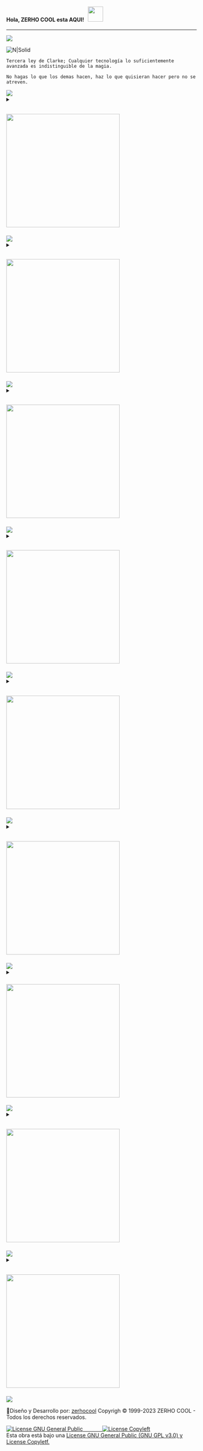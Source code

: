 <!DOCTYPE html>
<html
 >
  <head>
    <meta charset="UTF-8"/>
    <meta content="width=device-width, initial-scale=1" name="viewport" />
    <meta name="DC.Language" scheme="RFC1766" content="Spanish">
    <meta name="autor" content="Andres Antonio Cardoso">
    <meta name="reply-to" content="info@zerhocool.com">
    <link rev="made" href="mailto:info@zerhocool.com">
    <meta name="description" content="Andres Antonio Cardoso, Developer full stack">
    <meta name="copyright" content="Propietario del copyright" />
    <meta name="keywords" contennt="desarrollo web, website, front end developer">
    <meta name="Resource-type" content="Index">
    <meta name="Revisit-after" content="1 days">
    <meta name="robots" content="all">
 </head>
   
  <body>
<!-- INICIO INTRO -->
<h4>Hola, ZERHO COOL esta AQUI!⠀<img src="https://cdn.discordapp.com/attachments/1072960128820715602/1072966853812564079/sirena.gif" width="40px"></h4>
   
   ---
 
<img src="https://cdn.discordapp.com/attachments/1072960128820715602/1092531363791503370/Banner_-ZERHO-1.png">

<br>

<!-- FINAL INTRO -->
<!-- INICIO FRASE -->
<p><img src="https://cdn.discordapp.com/attachments/1072960128820715602/1092200247205298196/nsolid.png" alt="N|Solid"></p>
   
`Tercera ley de Clarke; Cualquier tecnología lo suficientemente avanzada es indistinguible de la magia.`
  
`No hagas lo que los demas hacen, haz lo que quisieran hacer pero no se atreven.`<br>

<img src="https://i.imgur.com/BsT3Qux.gif">
<!-- FINAL FRASE -->
<!-- INICIO SOBRE MI -->
<details>
  <summary>
    <h2><img src="https://cdn.discordapp.com/attachments/1072960128820715602/1092767687417024512/sobremi2.png" width="300px">⠀</h2>
  </summary>
  <img src="https://cdn.discordapp.com/attachments/1072960128820715602/1089633960667140236/left.webp" width="50px"> <b>QUIEN
  SOY⠀!!!</b> <img src="https://cdn.discordapp.com/attachments/1072960128820715602/1089633960893612092/right.webp" width="50px">
  
  <br>
  <br>
  
  <em> 📌- Soy un Developer **Full STACK** Freelancer de la vieja escuela, que desde que descubri UNIX quede fascinado,
    con el poder del **CODIGO Y MANEJO DE CONSOLA** con más de una década de experiencia trabajo con agencias en Girona,
    Cataluña, España creando sitios web interactivos ricos, de alto rendimiento que funcionan en todas las plataformas y
    dispositivos.</em>
  
  <em> 📌- Aunque estoy muy familiarizado con el uso de framework, mis sitios web están codificados principalmente a mano
    con **HTML5, CSS3, JavaScript y NEXT.JS.**</em> 
  
   <em> 📌- Con un fuerte énfasis en la "Mejora progresiva", busco formas creativas de ampliar los límites del código
    front-end del sitio web sin comprometer el soporte y el rendimiento del navegador.</em> 
  
   <em> 📌- Complemento con mi actividad con Diseño Grafico y Videomotion en una búsqueda por mantenerme siempre actualizado,
    leo libros, asisto a conferencias y reuniones.</em>
  
  ---
  
<details>
  <summary>
  <h3> 🏫 Educacion </h3>
  </summary>
  
- ↣｜🔮｜ Developer en Python / Google Cloud / AWS<br/>
- ↣｜🔮｜ Diseñador Grafico<br/>

<img src="https://cdn.discordapp.com/attachments/1072960128820715602/1092531682852212867/Banner_-ZERHO-2.png">


</details>
  
<details>
  <summary>
  <h3> 🖥️ Empresa </h3>
  </summary>   

 
- ↣｜🍀｜<em>En Argentina funde mi empresa **Copyrigh © ZERHO COOL en 1999,** luego en 2022 emigre a España donde actualmente trabajo como Autonomo - Freelancer en diferentes empresas.</em>
  
- ↣｜🍀｜<em>Busco colaborar en proyectos de código abierto/comerciales.</em>
  
- ↣｜🍀｜<em>Empresa con las cuales trabajo: Spark AU, Ralarsa Holding Sl, Staubli Española Sa, Estabanell Impulsa S.a, Pruna Motor Sl, La Perla Del Valles Sa, Saria Bio-industries España Sl, Gralla Motors S.a.</em>

  
</details>
  
<details>
  <summary>
  <h3> ❤ Hobbies </h3>
  </summary>

- ↣｜💎｜<em>Sistema operativo favorito: ARCH Linux personalizado.</em>
  
- ↣｜💎｜<em>Lenguaje de programacion: Python, NEXT.JS.</em>

- ↣｜💎｜<em>Seguridad informatica.</em>

- ↣｜💎｜<em>Fotografia y Edicion de Video.</em>

- ↣｜💎｜<em>Viajar y conocer nuevas culturas.</em>

- ↣｜💎｜<em>Mejorando mi nivel de Ingles y algo de Catalan.</em>

</details>
<details>
  <summary>
  <h3> 📚 Blog Posts</h3>
  </summary>

<h3>📕⠀Latest Blog Posts</h3> 


</details>
</details>

<img src="https://i.imgur.com/BsT3Qux.gif">
<!-- FINAL SOBRE MI -->
<!-- INICIO SERVICIOS -->
<details>
  <summary>
    <h2><img src="https://cdn.discordapp.com/attachments/1072960128820715602/1092769113434234941/servicios.png" width="300px">⠀</h2>
  </summary>
 
 ## `NUESTROS SERVICIOS.`
 
 
<details>
  <summary>
<h3>💫⠀Area Diseño:</h3> 
  </summary>
  

### `GESTIONAMOS LA IDENTIDAD DE MARCA, DESDE SU CONSEPTO GRAFICO HASTA LA EXPERIENCIA QUE TENDRA EL POTENCIAL CLIENTE.` 

✔ Manual de Marca, Logotipo y Sistema gráfico.

✔ Brochure institucional, Catálogos.

✔ Afiches y Folletos.

✔  Packaging y Etiquetas.  

---

</details>
  
<details>
  <summary>
<h3>🪐⠀Area Programacion:</h3> 
  </summary>   

 
### `SITIOS WEBS DESARROLLADOS, PENSADOS EN LA EXPERIENCIA DE USUARIO Y OPTIMIZADOS PARA SU RAPIDA VISUALIZACION EN DISPOSITIVOS.`

✔ Todos los website son testeados en un entorno real. 

✔ Diseño de Sitios Web Institucionales. 

✔ Diseño de Landing Pages y Newsletters.

✔ E-commerce para venta de servicios o productos.

✔ E-Learning


</details>

  <img src="https://cdn.discordapp.com/attachments/1072960128820715602/1092580759551881266/Welccome_Arcane_Style.png">
<br>

</details>

<img src="https://i.imgur.com/BsT3Qux.gif">
<!-- FINAL SERVICIOS -->
<!-- INICIO SOFTWARE -->
<details>
  <summary>
   <h2><img src="https://cdn.discordapp.com/attachments/1072960128820715602/1092771589147332679/software.png" width="300px">⠀</h2>
  </summary>

## `ESTOS SON LOS PROGRAMAS CON LOS CUALES TRABAJO EN MIS PROYECTOS.`
<img src="https://media2.giphy.com/media/QssGEmpkyEOhBCb7e1/giphy.gif?cid=ecf05e47a0n3gi1bfqntqmob8g9aid1oyj2wr3ds3mg700bl&rid=giphy.gif"
  width="50px">

<br>

<p align="left"> 

<p><img src="https://readme-components.vercel.app/api?component=logo&amp;logo=linux" alt="techstack logo"><img src="https://readme-components.vercel.app/api?component=logo&amp;logo=python" alt="techstack
logo"><img src="https://readme-components.vercel.app/api?component=logo&amp;logo=flask" alt="techstack
logo">
<img src="https://readme-components.vercel.app/api?component=logo&amp;logo=java" alt="techstack logo"><img src="https://readme-components.vercel.app/api?component=logo&amp;logo=JavaScript" alt="techstack
logo"> <img src="https://readme-components.vercel.app/api?component=logo&amp;logo=typescript" alt="techstack
logo"> <img src="https://readme-components.vercel.app/api?component=logo&amp;logo=archlinux" alt="techstack
logo"><img src="https://readme-components.vercel.app/api?component=logo&amp;logo=android" alt="techstack
logo"> <img src="https://readme-components.vercel.app/api?component=logo&amp;logo=swift" alt="techstack
logo"></p>

<br>

<p><img src="https://readme-components.vercel.app/api?component=logo&amp;logo=html5" alt="techstack logo"><img src="https://readme-components.vercel.app/api?component=logo&amp;logo=css3" alt="techstack
logo"><img src="https://readme-components.vercel.app/api?component=logo&amp;logo=JavaScript" alt="techstack logo">
<img src="https://readme-components.vercel.app/api?component=logo&amp;logo=bootstrap" alt="techstack logo"><img src="https://readme-components.vercel.app/api?component=logo&amp;logo=sass" alt="techstack
logo"> <img src="https://readme-components.vercel.app/api?component=logo&amp;logo=tailwindcss" alt="techstack
logo"><img src="https://readme-components.vercel.app/api?component=logo&amp;logo=vue.js" alt="techstack
logo"><img src="https://readme-components.vercel.app/api?component=logo&amp;logo=react" alt="techstack
logo"><img src="https://readme-components.vercel.app/api?component=logo&amp;logo=next.js" alt="techstack
logo"><img src="https://readme-components.vercel.app/api?component=logo&amp;logo=node.js" alt="techstack
logo"><img src="https://readme-components.vercel.app/api?component=logo&amp;logo=fastapi" alt="techstack
logo"> <img src="https://readme-components.vercel.app/api?component=logo&amp;logo=webpack" alt="techstack
logo"></p>

<br>

<p><img src="https://readme-components.vercel.app/api?component=logo&amp;logo=django" alt="techstack logo"><img src="https://readme-components.vercel.app/api?component=logo&amp;logo=docker" alt="techstack
logo">
<img src="https://readme-components.vercel.app/api?component=logo&amp;logo=php" alt="techstack logo"><img src="https://readme-components.vercel.app/api?component=logo&amp;logo=mysql" alt="techstack
logo"><img src="https://readme-components.vercel.app/api?component=logo&amp;logo=mariadb" alt="techstack
logo">
<img src="https://readme-components.vercel.app/api?component=logo&amp;logo=github" alt="techstack logo"><img src="https://readme-components.vercel.app/api?component=logo&amp;logo=apache" alt="techstack
logo"> <img src="https://readme-components.vercel.app/api?component=logo&amp;logo=vercel" alt="techstack
logo"> <img src="https://readme-components.vercel.app/api?component=logo&amp;logo=nginx" alt="techstack
logo"> <img src="https://readme-components.vercel.app/api?component=logo&amp;logo=firebase" alt="techstack
logo"> <img src="https://readme-components.vercel.app/api?component=logo&amp;logo=googlecloud" alt="techstack
logo"></p>


<br>

<p><img src="https://readme-components.vercel.app/api?component=logo&amp;logo=adobeillustrator" alt="techstack logo"> <img src="https://readme-components.vercel.app/api?component=logo&amp;logo=adobephotoshop" alt="techstack logo"> <img src="https://readme-components.vercel.app/api?component=logo&amp;logo=adobeindesign" alt="techstack logo"> <img src="https://readme-components.vercel.app/api?component=logo&amp;logo=adobepremierepro" alt="techstack
logo"></p>
</p>

</details>

<img src="https://i.imgur.com/BsT3Qux.gif">
<!-- FINAL SOFTWARE -->
<!-- INICIO CARPETAS -->
<details>
  <summary>
    <h2><img src="https://cdn.discordapp.com/attachments/1072960128820715602/1092776559900884992/carpetas.png" width="300px">⠀</h2>
  </summary>

## `LOS REPOSITORIOS SE VAN ACTUALIZANDO DE FORMA AUTOMATICA.`

<img src="https://media.giphy.com/media/xFkgeu7dhfgqqxJqmj/giphy.gif" width="100px">

 
 <p align="center">

  <a href="https://github.com/zerhocool/github-readme-statc" target="blank"><img align="center" width="400px" src="https://github-readme-stats.vercel.app/api/pin/?username=zerhocool&repo=github-readme-statc"/></a>

 <a href="https://github.com/zerhocool/NEXT.JS" target="blank"><img align="center" width="400px" src="https://github-readme-stats.vercel.app/api/pin/?username=zerhocool&repo=NEXT.JS"/></a>

 <a href="https://github.com/zerhocool/MODULO" target="blank"><img align="center" width="400px" src="https://github-readme-stats.vercel.app/api/pin/?username=zerhocool&repo=MODULOS"/></a>
</p>

</details>

<img src="https://i.imgur.com/BsT3Qux.gif">
<!-- FINAL CARPETAS -->
<!-- INICIO MUSICA -->
<details>
  <summary>
     <h2><img src="https://cdn.discordapp.com/attachments/1072960128820715602/1092778107909455894/musica.png" width="300px">⠀</h2>
  </summary>

## `MUSICA QUE ME GUSTA ESCUCHAR CUANDO ESTOY PROGRAMANDO.`

<img src="https://cdn.discordapp.com/attachments/1072960128820715602/1089601406903795874/youtube.gif" width="70px" height="25px"> 

<p align="center"><a href="https://www.youtube.com/watch?v=or047P2NOjc" target="blank"><img align="center" width="200px" src="https://i.ytimg.com/vi/or047P2NOjc/hqdefault.jpg?sqp=-oaymwEjCNACELwBSFryq4qpAxUIARUAAAAAGAElAADIQj0AgKJDeAE=&rs=AOn4CLBn-SLFQ2CqC2-qzl5daHS-Mu2AZA"/></a>&nbsp;&nbsp;
<a href="https://www.youtube.com/watch?v=RbJg7YLqJk8" target="blank"><img align="center" width="200px" src="https://i.ytimg.com/vi/RbJg7YLqJk8/hqdefault.jpg?sqp=-oaymwEjCNACELwBSFryq4qpAxUIARUAAAAAGAElAADIQj0AgKJDeAE=&rs=AOn4CLCVDKL6v32wnUCY5-idSc7RBUNHyA"/></a>&nbsp;&nbsp;
<a href="https://www.youtube.com/watch?v=P80jClbpHZg" target="blank"><img align="center" width="200px" src="https://i.ytimg.com/vi/P80jClbpHZg/hqdefault.jpg?sqp=-oaymwEjCNACELwBSFryq4qpAxUIARUAAAAAGAElAADIQj0AgKJDeAE=&rs=AOn4CLADY3A6T0TqnvZMQEDgWRsCW9Uyew"/></a>&nbsp;&nbsp;
</p>

 <h3>📺⠀Latest Youtube Videos</h3> 
<!-- YOUTUBE-VIDEOS-LIST:START --><table><tr><td><a href="https://www.youtube.com/watch?v=jS89IRgPB7I"><img width="140px" src="https://i.ytimg.com/vi/jS89IRgPB7I/mqdefault.jpg"></a></td>
<td><a href="https://www.youtube.com/watch?v=jS89IRgPB7I">IBIZA SUMMER MIX 2023 ↠ 4K Paradise, Spain, Norway, Iceland, ISLANDS 🌴 Summer Lounge #119</a><br/>Apr 4, 2023</td></tr></table>
<table><tr><td><a href="https://www.youtube.com/watch?v=-jCC-lYG6e0"><img width="140px" src="https://i.ytimg.com/vi/-jCC-lYG6e0/mqdefault.jpg"></a></td>
<td><a href="https://www.youtube.com/watch?v=-jCC-lYG6e0">4K Canada Summer Mix 2023 🍓 Best Of Tropical Deep House Music Chill Out Mix By The Deep Sound</a><br/>Apr 4, 2023</td></tr></table>
<table><tr><td><a href="https://www.youtube.com/watch?v=edzg4yqcM0M"><img width="140px" src="https://i.ytimg.com/vi/edzg4yqcM0M/mqdefault.jpg"></a></td>
<td><a href="https://www.youtube.com/watch?v=edzg4yqcM0M">4K Dubai Summer Mix 2023 🍓 Best Of Tropical Deep House Music Chill Out Mix By The Deep Sound #4</a><br/>Apr 3, 2023</td></tr></table>
<table><tr><td><a href="https://www.youtube.com/watch?v=akn9zhSmQ6o"><img width="140px" src="https://i.ytimg.com/vi/akn9zhSmQ6o/mqdefault.jpg"></a></td>
<td><a href="https://www.youtube.com/watch?v=akn9zhSmQ6o">IBIZA SUMMER MIX 2023 ↠ 4K Paradise, Croatia, Greece, Bali, ISLANDS 🌴 Summer Lounge #118</a><br/>Apr 3, 2023</td></tr></table>
<table><tr><td><a href="https://www.youtube.com/watch?v=6j9kDXsg7jM"><img width="140px" src="https://i.ytimg.com/vi/6j9kDXsg7jM/mqdefault.jpg"></a></td>
<td><a href="https://www.youtube.com/watch?v=6j9kDXsg7jM">4K Caribbean Summer Mix 2023 🍓 Best Of Tropical Deep House Music Chill Out Mix By The Deep Sound #2</a><br/>Apr 2, 2023</td></tr></table>
<!-- YOUTUBE-VIDEOS-LIST:END -->  
 
</details>

<img src="https://i.imgur.com/BsT3Qux.gif">
<!-- FINAL MUSICA -->
<!-- INICIO ANALITICA -->
<details>
  <summary>
     <h2><img src="https://cdn.discordapp.com/attachments/1072960128820715602/1092779306264047636/analitica.png" width="300px">⠀</h2>
  </summary>

## `¡OBTEN TUS ESTADISTICAS DE GITHUB GENERADAS DIARIAMENTE EN TU README!.`<img src="https://media0.giphy.com/media/cNZqrH5IzOG0xrlWks/giphy.gif?cid=ecf05e47map255q427en9uprqc1sb0unjq5k4fnqg5pmhhs4&rid=giphy.gif&ct=s" width="30px">

![Horas de Codigo](http://img.shields.io/badge/Horas%20de%20Codigo-157.625%20hrs%2017%20mins%20-blue)⠀⠀⠀![Lineas de codigo](https://img.shields.io/badge/Lineas%20de%20codigo%20-40.3%20million%20lineas%20de%20codigo-blue)⠀⠀⠀[![wakatime](https://wakatime.com/badge/user/2cd63de2-230b-4e9f-88d4-54d9ea9b43a5.svg)](https://wakatime.com/@2cd63de2-230b-4e9f-88d4-54d9ea9b43a5)

<a href="https://visitcount.itsvg.in">
  <img src="https://visitcount.itsvg.in/api?id=zerhocool&label=Profile%20Views&color=7&icon=2&pretty=false" />
</a>

<br/>
<img src="https://user-images.githubusercontent.com/73097560/115834477-dbab4500-a447-11eb-908a-139a6edaec5c.gif">

<br/>
<div align="center">
<a href="https://www.zerhocool.com/"><img height="137px" src="https://github-readme-stats.vercel.app/api?username=zerhocool&hide_title=true&hide_border=true&show_icons=true&include_all_commits=true&count_private=true&line_height=21&text_color=000&icon_color=000&bg_color=0,ea6161,ffc64d,fffc4d,52fa5a&theme=graywhite" />⠀⠀<img height="137px" src="https://github-readme-stats.vercel.app/api/top-langs/?username=zerhocool&hide=html&hide_title=true&hide_border=true&layout=compact&langs_count=6&exclude_repo=comp426,Redventures-Movie-Quotes&text_color=000&icon_color=fff&bg_color=0,52fa5a,4dfcff,c64dff&theme=graywhite" /></a>

<br/>
<img src="https://github-profile-trophy.vercel.app/?username=zerhocool" style="height: 220px"  />
</div>  
<br/>
<img src="https://user-images.githubusercontent.com/73097560/115834477-dbab4500-a447-11eb-908a-139a6edaec5c.gif">
<br/>
<div align="center">
<img src="http://github-profile-summary-cards.vercel.app/api/cards/profile-details?username=zerhocool&theme=2077" style="height: 220px"  />    
</div>  
 <h2 align="left">⚡Activity Graph:</h2>
  <a><img alt="Ajay Activity Graph" src="https://github-readme-activity-graph.cyclic.app/graph?username=zerhocool&theme=react-dark&hide_border=true" /></a>

 </details>

<img src="https://i.imgur.com/BsT3Qux.gif">
<!-- FINAL ANALITICA -->
<!-- INICIO MENCIONES -->
<details>
  <summary>
    <h3><img src="https://cdn.discordapp.com/attachments/1072960128820715602/1092781269663895593/menciones.png" width="300px">⠀</h3>
  </summary>

## `MUCHAS GRACIAS A LAS PERSONAS QUE HICIERON REFERENCIA A ESTE REPOSITORIO AQUI.`

<img  src="https://cdn.discordapp.com/emojis/1054895060610728006.gif?size=44&quality=lossless" width="30px">

<!-- MENTIONS-LIST:START -->
<a href="https://github.com/zerhocool"><img src="https://github.com/zerhocool.png?size=96" alt="zerhocool" width="96px" height="96px" /></a>
<!-- MENTIONS-LIST:END -->

</details>

<img src="https://i.imgur.com/BsT3Qux.gif">
<!-- FINAL MENCIONES -->
<!-- INICIO CONTACTO -->
<details>
  <summary>
    <h2><img src="https://cdn.discordapp.com/attachments/1072960128820715602/1092782676508934184/contacto.png" width="300px">⠀</h2>
  </summary>

## `UNICOS MEDIOS DE CONTACTO.`<img src="https://raw.githubusercontent.com/nixin72/nixin72/master/wave.gif" width="50px"> 
 
 ✔ Nuestro servicios estan expresados en Euros ⭐

✔ Puedes solicitar un presupuesto personalizado SIN CARGO ⭐

<br/>

<p align="center">
  <a href="https://discord.gg/wsTRGjteJ5"><img width="90px" alt="Discord" title="https://https://discord.gg/wsTRGjteJ5" src="https://cdn.discordapp.com/attachments/1072960128820715602/1089914364959654072/target-dynamic-premium.png"/></a>
  &#8287;&#8287;&#8287;&#8287;&#8287;
  <a href="https://github.com/zerhocool"><img width="90px" alt="Github" title="https://github.com/zerhocool" src="https://cdn.discordapp.com/attachments/1072960128820715602/1089914843194208296/medal-dynamic-premium.png"/></a>
  &#8287;&#8287;&#8287;&#8287;&#8287;
  <a href="https://t.me/zerhocool" alt="Telegram" title="https://t.me/zerhocool"><img width="90px" src="https://cdn.discordapp.com/attachments/1072960128820715602/1089912839168344166/chat-text-dynamic-premium.png"/></a>
  &#8287;&#8287;&#8287;&#8287;&#8287;
  <a href="https://api.whatsapp.com/send?phone=5491132578591&text=Hola,%20en%20qu%C3%A9%20podemos%20ayudarte?"><img width="90px" alt="Whatsaap" title="https://api.whatsapp.com/send?phone=5491132578591&text=Hola,%20en%20qu%C3%A9%20podemos%20ayudarte?" src="https://cdn.discordapp.com/attachments/1072960128820715602/1089912838971203785/mobile-dynamic-premium.png"></a>
  &#8287;&#8287;&#8287;&#8287;&#8287;
  <a href="zerhocool@gmail.com"><img width="90px" alt="Email" title="zerhocool@gmail.com" src="https://cdn.discordapp.com/attachments/1072960128820715602/1089911296188743780/at-dynamic-premium.png"/></a>
  &#8287;&#8287;&#8287;&#8287;&#8287;
  <a href="http://zerhocool.com"><img width="90px" alt="Website" title="http://zerhocool.com" src="https://cdn.discordapp.com/attachments/1072960128820715602/1090424324873269328/bulb-dynamic-premium.png"/></a>
  <a href="#"><img width="90px" alt="Ubicacion" title="España, Girona" src="https://cdn.discordapp.com/attachments/1072960128820715602/1090471555718467605/map-pin-dynamic-premium.png"/></a>
</p>
<br/>

</details>

<img src="https://i.imgur.com/BsT3Qux.gif">
<!-- FINAL CONTACTO -->
<!-- INICIO CREDITOS -->
<details>
  <summary>
    <h2><img src="https://cdn.discordapp.com/attachments/1072960128820715602/1092784035002077374/creditos.png" width="300px">⠀</h2>
  </summary>

  <img align="right" alt="Coding" width="200" src="https://media.tenor.com/rePDfDWO3XoAAAAd/hacking.gif">

Casi todos mis proyectos son código-abierto e intento responder a todos los usuarios que necesiten ayuda con alguno de estos proyectos, obviamente, esto toma tiempo.

No obstante, si estás utilizando este proyecto y estás feliz con él o simplemente quieres animarme a que siga creando cosas, aquí tienes algunas maneras de hacerlo:

✔  Darme créditos cuando estés utilizando este README, añadiendo un link a este repositorio ⭐

<p><a href="https://github.com/zerhocool/zerhocool"><img src="https://readme-components.vercel.app/api?component=button&amp;text=Sigueme!" alt="Button Component"></a></p>

✔  Dándole una estrella (starring) y compartiendo el proyecto 🚀 

<p>Danos una estrella ⭐!!!!⠀<a href="https://github.com/zerhocool?tab=starsl"><img src="https://cdn.discordapp.com/attachments/1072960128820715602/1092202580223987754/python-powered-w-100x40.png" alt="StarRating Component"></a></p>

---
<h4>🎁CONTRIBUCIONES AL PROYECTO🎁</h4>

<p><img src="https://cdn.discordapp.com/attachments/1072960128820715602/1092652935118344272/flag-argentina_1f1e6-1f1f7.png" alt="Argentina" width="50">⠀⠀
  <a href="#"><img width="50px" alt="Pesos ARG" title="Pesos ARG" src="https://cdn.discordapp.com/attachments/1072960128820715602/1089926243060809728/money-dynamic-premium.png"/></a>
</p>

[![Mercado Pago](https://img.shields.io/badge/zerhocool.mp%20-ffdd00?style=for-the-badge&logo=ko-fi&fee&logoColor=black)](https://mercadopago.com.ar) [![BANCO GALICIA](https://img.shields.io/badge/DIBUJO.DRAGA.PRIMO-F16061?style=for-the-badge&logo=ko-fi&logoColor=white)](https://galicia.es)


<p><img src="https://cdn.discordapp.com/attachments/1072960128820715602/1092655245684920340/globe-showing-asia-australia_1f30f.png" alt="Argentina" width="50">⠀⠀ 
  <a href="#"><img width="50px" alt="Bitcoin" title="Bitcoin" src="https://cdn.discordapp.com/attachments/1072960128820715602/1089926243769647135/dollar-dynamic-premium.png"/></a>⠀<a href="#"><img width="50px" alt="Euros" title="Euros" src="https://cdn.discordapp.com/attachments/1072960128820715602/1089926243538964581/euro-dynamic-premium.png"/></a>⠀<a href="#"><img width="50px" alt="Tarjeta de Credito" title="Tarjeta de Credito" src="https://cdn.discordapp.com/attachments/1072960128820715602/1089926244004548780/card-dynamic-premium.png"/></a>  
</p>

[![Mercado Pago](https://img.shields.io/badge/3DdHEzjvzYimqjBxyujnSrCiBaj9rhB423%20-ffdd00?style=for-the-badge&logo=ko-fi&fee&logoColor=black)](https://astropay.com) 

---

<p>⠀⠀<img src="https://cdn.discordapp.com/attachments/1072960128820715602/1092796384803041370/auspiciantes.png" alt="Nsolid" >
</p>

<p>📢 Ayudamos a las organizaciones y los desarrolladores a utilizar Node al máximo a través de N|Solid , la mejor herramienta de seguridad y observabilidad de Node.js del mundo. <a href="https://nodesource.com/zerhocool">N Solid</a></p>
  
<p>📢 Acelere la forma en que crea, comparte y ejecuta aplicaciones modernas. <a href="https://www.docker.com/">Docker</a></p>

¡GRACIAS! ❤️

</details>

<img src="https://i.imgur.com/BsT3Qux.gif">
<!-- FINAL CREDITOS -->
<!-- INICIO FOOTER -->
<footer>
<p>💯Diseño y Desarrollo por: <a href="https://github.com/zerhocool">zerhocool</a> Copyrigh © 1999-2023 ZERHO COOL - Todos los derechos reservados.</p>


<a rel="license" href="https://www.gnu.org/"><img alt="License GNU General Public " style="border-width:0" src="https://cdn.discordapp.com/attachments/1072960128820715602/1092305619681300520/gplv3-with-text-136x68.png" />⠀⠀⠀⠀⠀<img alt="License Copyleft " style="border-width:0" src="https://cdn.discordapp.com/attachments/1072960128820715602/1092463443912708116/copyleftorg-green-stylized.png" /></a><br />Esta obra está bajo una <a rel="license" href="https://www.gnu.org/licenses/gpl-3.0.html">License GNU General Public (GNU GPL v3.0) y</a><br /> <a rel="license" href="http://next.copyleft.org/pages/current-release.html">License
Copyletf.</a>

</footer>
<!-- FINAL FOOTER -->
</body>
</html>

